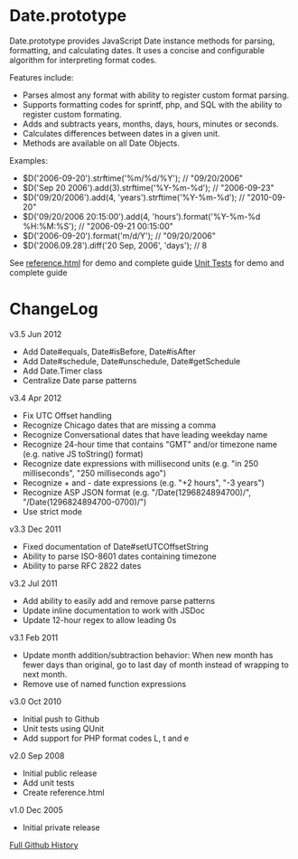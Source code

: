 Date.prototype
===

Date.prototype provides JavaScript Date instance methods for parsing, formatting, and calculating dates. It uses a concise and configurable algorithm for interpreting format codes.

Features include:

 * Parses almost any format with ability to register custom format parsing.
 * Supports formatting codes for sprintf, php, and SQL with the ability to register custom formating.
 * Adds and subtracts years, months, days, hours, minutes or seconds.
 * Calculates differences between dates in a given unit.
 * Methods are available on all Date Objects.

Examples:

 * $D('2006-09-20').strftime('%m/%d/%Y'); // "09/20/2006"
 * $D('Sep 20 2006').add(3).strftime('%Y-%m-%d'); // "2006-09-23"
 * $D('09/20/2006').add(4, 'years').strftime('%Y-%m-%d'); // "2010-09-20"
 * $D('09/20/2006 20:15:00').add(4, 'hours').format('%Y-%m-%d %H:%M:%S'); // "2006-09-21 00:15:00"
 * $D('2006-09-20').format('m/d/Y'); // "09/20/2006"
 * $D('2006.09.28').diff('20 Sep, 2006', 'days'); // 8

See [reference.html](http://sandbox.kendsnyder.com/reference.html) for demo and complete guide
[Unit Tests](http://sandbox.kendsnyder.com/unit-tests.html) for demo and complete guide

ChangeLog
===

v3.5 Jun 2012

* Add Date#equals, Date#isBefore, Date#isAfter
* Add Date#schedule, Date#unschedule, Date#getSchedule
* Add Date.Timer class
* Centralize Date parse patterns

v3.4 Apr 2012

* Fix UTC Offset handling
* Recognize Chicago dates that are missing a comma
* Recognize Conversational dates that have leading weekday name
* Recognize 24-hour time that contains "GMT" and/or timezone name (e.g. native JS toString() format)
* Recognize date expressions with millisecond units (e.g. "in 250 milliseconds", "250 milliseconds ago")
* Recognize + and - date expressions (e.g. "+2 hours", "-3 years")
* Recognize ASP JSON format (e.g. "/Date(1296824894700)/", "/Date(1296824894700-0700)/") 
* Use strict mode

v3.3 Dec 2011

* Fixed documentation of Date#setUTCOffsetString
* Ability to parse ISO-8601 dates containing timezone
* Ability to parse RFC 2822 dates

v3.2 Jul 2011

* Add ability to easily add and remove parse patterns
* Update inline documentation to work with JSDoc
* Update 12-hour regex to allow leading 0s

v3.1 Feb 2011

* Update month addition/subtraction behavior: When new month has fewer days than original, go to last day of month instead of wrapping to next month.
* Remove use of named function expressions

v3.0 Oct 2010

* Initial push to Github
* Unit tests using QUnit
* Add support for PHP format codes L, t and e

v2.0 Sep 2008

* Initial public release
* Add unit tests
* Create reference.html

v1.0 Dec 2005

* Initial private release


[Full Github History](https://github.com/kensnyder/date-prototype/commits/master/)